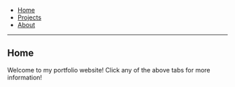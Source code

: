 - [Home](#home)
- [Projects](projects.md)
- [About](about.md)

---
## Home
Welcome to my portfolio website! Click any of the above tabs for more information!
